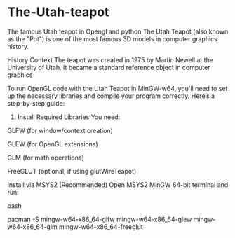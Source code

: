 # The-Utah-teapot
The famous Utah teapot in Opengl and python
The Utah Teapot (also known as the "Pot") is one of the most famous 3D models in computer graphics history. 

History Context
The teapot was created in 1975 by Martin Newell at the University of Utah. It became a standard reference object in computer graphics

To run OpenGL code with the Utah Teapot in MinGW-w64, you'll need to set up the necessary libraries and compile your program correctly. Here’s a step-by-step guide:

1. Install Required Libraries
You need:

GLFW (for window/context creation)

GLEW (for OpenGL extensions)

GLM (for math operations)

FreeGLUT (optional, if using glutWireTeapot)

Install via MSYS2 (Recommended)
Open MSYS2 MinGW 64-bit terminal and run:

bash

pacman -S mingw-w64-x86_64-glfw mingw-w64-x86_64-glew mingw-w64-x86_64-glm mingw-w64-x86_64-freeglut
